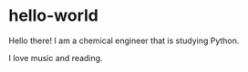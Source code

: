 # hello-world

Hello there! I am a chemical engineer that is studying Python.

I love music and reading.
